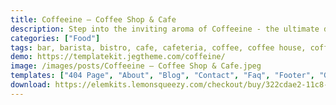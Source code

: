 ```yaml
---
title: Coffeeine – Coffee Shop & Cafe
description: Step into the inviting aroma of Coffeeine - the ultimate destination for coffee shops and cafes. This Elementor Template Kit is thoughtfully curated to showcase your establishment's warmth. Elevate your online presence seamlessly, enticing coffee lovers with an alluring site design. Brew success in the digital realm with Coffeeine, where passion and flavor unite.
categories: ["Food"]
tags: bar, barista, bistro, cafe, cafeteria, coffee, coffee house, coffee shop, coffee store, craft coffee, drinks, food, reservation, restaurant, tea
demo: https://templatekit.jegtheme.com/coffeine/
image: /images/posts/Coffeeine – Coffee Shop & Cafe.jpeg
templates: ["404 Page", "About", "Blog", "Contact", "Faq", "Footer", "Global", "Header", "Home", "Menu", "Metform Contact", "Metform Reservation", "Reservation", "Single Post", "Team"]
download: https://elemkits.lemonsqueezy.com/checkout/buy/322cdae2-11c8-4670-9d77-87808152b4e6
---
```

